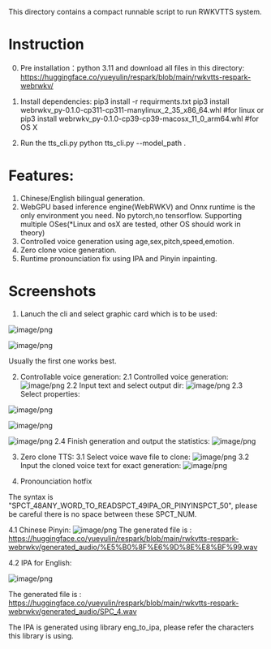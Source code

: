 This directory contains a compact runnable script to run RWKVTTS system.

# Instruction
0. Pre installation：python 3.11 and download all files in this directory: https://huggingface.co/yueyulin/respark/blob/main/rwkvtts-respark-webrwkv/
1. Install dependencies:
pip3 install -r requirments.txt
pip3 install webrwkv_py-0.1.0-cp311-cp311-manylinux_2_35_x86_64.whl #for linux
or
pip3 install  webrwkv_py-0.1.0-cp39-cp39-macosx_11_0_arm64.whl #for OS X

3. Run the tts_cli.py
python tts_cli.py --model_path .

# Features:
1. Chinese/English bilingual generation.
2. WebGPU based inference engine(WebRWKV) and Onnx runtime is the only environment you need. No pytorch,no tensorflow. Supporting multiple OSes(*Linux and osX are tested, other OS should work in theory)
3. Controlled voice generation using age,sex,pitch,speed,emotion.
4. Zero clone voice generation.
5. Runtime pronounciation fix using IPA and Pinyin inpainting.
# Screenshots
1. Lanuch the cli and select graphic card which is to be used:
   
![image/png](https://cdn-uploads.huggingface.co/production/uploads/63a00aa29f1f2baab2034cf8/5AM2yCcqSb6gzaxQIQBAi.png)


![image/png](https://cdn-uploads.huggingface.co/production/uploads/63a00aa29f1f2baab2034cf8/5Xq1OjcLqry_UHBx279Gs.png)

Usually the first one works best.

2. Controllable voice generation:
	2.1 Controlled voice generation:
   ![image/png](https://cdn-uploads.huggingface.co/production/uploads/63a00aa29f1f2baab2034cf8/COZ1_5vGy6fFStnJ48jV2.png)
    2.2 Input text and select output dir:
 ![image/png](https://cdn-uploads.huggingface.co/production/uploads/63a00aa29f1f2baab2034cf8/v6MahXlh-P_OaVh9A_mbb.png)
    2.3 Select properties:
   

![image/png](https://cdn-uploads.huggingface.co/production/uploads/63a00aa29f1f2baab2034cf8/sj6PhKbBICFRh8zBw5PSg.png)

![image/png](https://cdn-uploads.huggingface.co/production/uploads/63a00aa29f1f2baab2034cf8/zm8pQDo2C82yybJDtrlxU.png)

![image/png](https://cdn-uploads.huggingface.co/production/uploads/63a00aa29f1f2baab2034cf8/1jpa5DheucVQcQmG2H2zW.png)
    2.4 Finish generation and output the statistics:
![image/png](https://cdn-uploads.huggingface.co/production/uploads/63a00aa29f1f2baab2034cf8/CHbFW_o2o9E8xHTCBCfhY.png)

3. Zero clone TTS:
   3.1 Select voice wave file to clone:
![image/png](https://cdn-uploads.huggingface.co/production/uploads/63a00aa29f1f2baab2034cf8/jmd-cRd1YMm_Oj7Ea4tDa.png)
   3.2 Input the cloned voice text for exact generation:
![image/png](https://cdn-uploads.huggingface.co/production/uploads/63a00aa29f1f2baab2034cf8/LUIoKiPgnD2d7cuEfsIgr.png)


4. Pronounciation hotfix

The syntax is "SPCT_48ANY_WORD_TO_READSPCT_49IPA_OR_PINYINSPCT_50", please be careful there is no space between these SPCT_NUM.

  4.1 Chinese Pinyin:
![image/png](https://cdn-uploads.huggingface.co/production/uploads/63a00aa29f1f2baab2034cf8/srsA2QS0dsUFCjZKM-wcu.png)
    The generated file is : https://huggingface.co/yueyulin/respark/blob/main/rwkvtts-respark-webrwkv/generated_audio/%E5%B0%8F%E6%9D%8E%E8%BF%99.wav

  4.2 IPA for English:

![image/png](https://cdn-uploads.huggingface.co/production/uploads/63a00aa29f1f2baab2034cf8/sg7lyyKQJB7gArVOFYNqT.png)

   The generated file is : https://huggingface.co/yueyulin/respark/blob/main/rwkvtts-respark-webrwkv/generated_audio/SPC_4.wav
  
   The IPA is generated using library eng_to_ipa, please refer the characters this library is using.